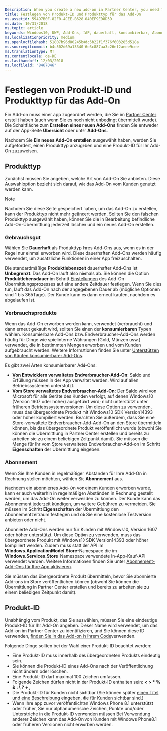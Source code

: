 ```yaml
---
Description: When you create a new add-on in Partner Center, you need to specify a product type and assign it a product ID.
title: Festlegen von Produkt-ID und Produkttyp für das Add-On
ms.assetid: 59497B0F-82F0-4CEE-B628-040EF9ED8D3D
ms.date: 10/31/2018
ms.topic: article
keywords: Windows10, UWP, Add-Ons, IAP, dauerhaft, konsumbierbar, Abonnement, Produkt, Typ, Produkt-ID, In-App-Kauf, In-App-Produkt
ms.localizationpriority: medium
ms.openlocfilehash: 51807b96d80245b8dc5b22f1f376f603285d518a
ms.sourcegitcommit: b4c502d69a13340f6e3c887aa3c26ef2aeee9cee
ms.translationtype: MT
ms.contentlocale: de-DE
ms.lasthandoff: 12/03/2018
ms.locfileid: "8467046"
---
```

# <a name="set-your-add-on-product-type-and-product-id"></a>Festlegen von Produkt-ID und Produkttyp für das Add-On

Ein Add-on muss einer app zugeordnet werden, die Sie im [Partner Center](https://partner.microsoft.com/dashboard) erstellt haben (auch wenn Sie es noch nicht unbedingt übermittelt wurde). Die Schaltfläche zum **Erstellen eines neuen Add-Ons** finden Sie entweder auf der App-Seite **Übersicht** oder unter **Add-Ons**.

Nachdem Sie **Ein neues Add-On erstellen** ausgewählt haben, werden Sie aufgefordert, einen Produkttyp anzugeben und eine Produkt-ID für Ihr Add-On zuzuweisen.

## <a name="product-type"></a>Produkttyp

Zunächst müssen Sie angeben, welche Art von Add-On Sie anbieten. Diese Auswahloption bezieht sich darauf, wie das Add-On vom Kunden genutzt werden kann.

> [!NOTE]
> Nachdem Sie diese Seite gespeichert haben, um das Add-On zu erstellen, kann der Produkttyp nicht mehr geändert werden. Sollten Sie den falschen Produkttyp ausgewählt haben, können Sie die in Bearbeitung befindliche Add-On-Übermittlung jederzeit löschen und ein neues Add-On erstellen.

<span id="durable" />

### <a name="durable"></a>Gebrauchsgut

Wählen Sie **Dauerhaft** als Produkttyp Ihres Add-Ons aus, wenn es in der Regel nur einmal erworben wird. Diese dauerhaften Add-Ons werden häufig verwendet, um zusätzliche Funktionen in einer App freizuschalten.

Die standardmäßige **Produktlebenszeit** dauerhafter Add-Ons ist **Unbegrenzt**. Das Add-On läuft also niemals ab. Sie können die Option **Produktlebensdauer** im Schritt [Einstellungen](enter-add-on-properties.md) des Add-On-Übermittlungsprozesses auf eine andere Zeitdauer festlegen. Wenn Sie dies tun, läuft das Add-On nach der angegebenen Dauer ab (mögliche Optionen sind 1 bis 365Tage). Der Kunde kann es dann erneut kaufen, nachdem es abgelaufen ist.

### <a name="consumable"></a>Verbrauchsprodukte

Wenn das Add-On erworben werden kann, verwendet (verbraucht) und dann erneut gekauft wird, sollten Sie einen der **konsumierbaren** Typen wählen. Konsumierbare Add-Ons bzw. Endverbraucher-Add-Ons werden häufig für Dinge wie spielinterne Währungen (Gold, Münzen usw.) verwendet, die in bestimmten Mengen erworben und vom Kunden aufgebraucht werden. Weitere Informationen finden Sie unter [Unterstützen von Käufen konsumierbarer Add-Ons](../monetize/enable-consumable-add-on-purchases.md).

Es gibt zwei Arten konsumierbarer Add-Ons:
- **Von Entwicklern verwaltetes Endverbraucher-Add-On**: Saldo und Erfüllung müssen in der App verwaltet werden. Wird auf allen Betriebssystemen unterstützt.
- **Vom Store verwaltetes Endverbraucher-Add-On:** Der Saldo wird von Microsoft für alle Geräte des Kunden verfolgt, auf denen Windows10 (Version 1607 oder höher) ausgeführt wird; nicht unterstützt unter früheren Betriebssystemversionen. Um diese Option zu verwenden, muss das übergeordnete Produkt mit Windows10 SDK Version14393 oder höher kompiliert werden. Beachten Sie außerdem, dass Sie eine Store-verwaltete Endverbraucher-Add-Add-On an den Store übermitteln können, bis das übergeordnete Produkt veröffentlicht wurde (obwohl Sie können die Übermittlung in Partner Center erstellen und bereits zu arbeiten sie zu einem beliebigen Zeitpunkt damit). Sie müssen die Menge für Ihr vom Store verwaltetes Endverbraucher-Add-on im Schritt **Eigenschaften** der Übermittlung eingeben.

### <a name="subscription"></a>Abonnement

Wenn Sie Ihre Kunden in regelmäßigen Abständen für Ihre Add-On in Rechnung stellen möchten, wählen Sie **Abonnement** aus.

Nachdem ein abonniertes Add-On von einem Kunden erworben wurde, kann er auch weiterhin in regelmäßigen Abständen in Rechnung gestellt werden, um das Add-On weiter verwenden zu können. Der Kunde kann das Abonnement jederzeit kündigen, um weitere Gebühren zu vermeiden. Sie müssen im Schritt **Eigenschaften** der Übermittlung den Abonnementzeitraum festlegen und ob Sie eine kostenlose Testversion anbieten oder nicht.

Abonnierte Add-Ons werden nur für Kunden mit Windows10, Version 1607 oder höher unterstützt. Um diese Option zu verwenden, muss das übergeordnete Produkt mit Windows10 SDK Version14393 oder höher kompiliert werden. Zudem muss statt der API im **Windows.ApplicationModel.Store**-Namespace die im **Windows.Services.Store**-Namespace verwendete In-App-Kauf-API verwendet werden. Weitere Informationen finden Sie unter [Abonnement-Add-Ons für Ihre App aktivieren](../monetize/enable-subscription-add-ons-for-your-app.md).

Sie müssen das übergeordnete Produkt übermitteln, bevor Sie abonnierte Add-ons im Store veröffentlichen können (obwohl Sie können die Übermittlung in Partner Center erstellen und bereits zu arbeiten sie zu einem beliebigen Zeitpunkt damit).

## <a name="product-id"></a>Produkt-ID

Unabhängig vom Produkt, das Sie auswählen, müssen Sie eine eindeutige Produkt-ID für Ihr Add-On angeben. Dieser Name wird verwendet, um das Add-on im Partner Center zu identifizieren, und Sie können diese ID verwenden, [finden Sie in das Add-on in Ihrem Code](../monetize/in-app-purchases-and-trials.md#how-to-use-product-ids-for-add-ons-in-your-code)verwenden.

Folgende Dinge sollten bei der Wahl einer Produkt-ID beachtet werden:

-   Eine Produkt-ID muss innerhalb des übergeordneten Produkts eindeutig sein.
-   Sie können die Produkt-ID eines Add-Ons nach der Veröffentlichung nicht ändern oder löschen.
-   Eine Produkt-ID darf maximal 100 Zeichen umfassen.
-   Folgende Zeichen dürfen nicht in der Produkt-ID enthalten sein: **&lt; &gt; \* % & : \\ ? + ,**
-   Die Produkt-ID für Kunden nicht sichtbar (Sie können später [einen Titel und eine Beschreibung](create-add-on-descriptions.md) eingeben, die für Kunden sichtbar sind.)
-   Wenn Ihre app zuvor veröffentlichten Windows Phone 8.1 unterstützt oder früher, Sie nur alphanumerische Zeichen, Punkte und/oder Unterstriche in die Produkt-ID verwenden müssen Bei Verwendung anderer Zeichen kann das Add-On von Kunden mit Windows Phone8.1 oder früheren Versionen nicht erworben werden.

 
